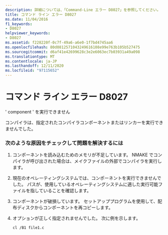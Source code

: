 ```yaml
---
description: 詳細については、「Command-Line エラー D8027」を参照してください。
title: コマンド ライン エラー D8027
ms.date: 11/04/2016
f1_keywords:
- D8027
helpviewer_keywords:
- D8027
ms.assetid: f228220f-0c7f-49a6-a6e0-1f7bd4745aa6
ms.openlocfilehash: 80d0812571043249616108e99e763b105b527475
ms.sourcegitcommit: d6af41e42699628c3e2e6063ec7b03931a49a098
ms.translationtype: MT
ms.contentlocale: ja-JP
ms.lasthandoff: 12/11/2020
ms.locfileid: "97115652"
---
```

# <a name="command-line-error-d8027"></a>コマンド ライン エラー D8027

' component ' を実行できません

コンパイラは、指定されたコンパイラコンポーネントまたはリンカーを実行できませんでした。

### <a name="to-fix-by-checking-the-following-possible-causes"></a>次のような原因をチェックして問題を解決するには

1. コンポーネントを読み込むためのメモリが不足しています。 NMAKE でコンパイラが呼び出された場合は、メイクファイルの外部でコンパイラを実行します。

1. 現在のオペレーティングシステムでは、コンポーネントを実行できませんでした。 パスが、使用しているオペレーティングシステムに適した実行可能ファイルを指していることを確認します。

1. コンポーネントが破損しています。 セットアッププログラムを使用して、配布ディスクからコンポーネントを再コピーします。

1. オプションが正しく指定されませんでした。 次に例を示します。

    ```
    cl /B1 file1.c
    ```
